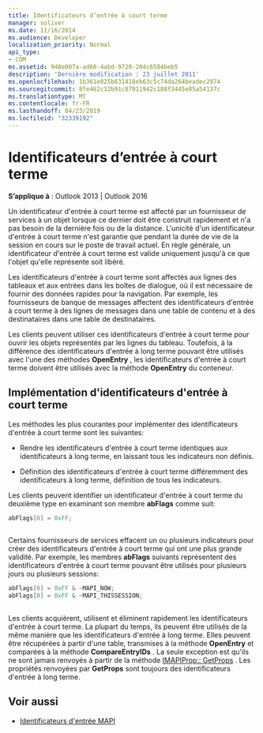 ```yaml
---
title: Identificateurs d’entrée à court terme
manager: soliver
ms.date: 11/16/2014
ms.audience: Developer
localization_priority: Normal
api_type:
- COM
ms.assetid: 948e007a-ad68-4abd-9720-204c6584beb5
description: 'Dernière modification : 23 juillet 2011'
ms.openlocfilehash: 1b361e025b631418eb63c5c74da264beadec2974
ms.sourcegitcommit: 8fe462c32b91c87911942c188f3445e85a54137c
ms.translationtype: MT
ms.contentlocale: fr-FR
ms.lasthandoff: 04/23/2019
ms.locfileid: "32339192"
---
```

# <a name="short-term-entry-identifiers"></a>Identificateurs d’entrée à court terme

**S’applique à** : Outlook 2013 | Outlook 2016 
  
Un identificateur d'entrée à court terme est affecté par un fournisseur de services à un objet lorsque ce dernier doit être construit rapidement et n'a pas besoin de la dernière fois ou de la distance. L'unicité d'un identificateur d'entrée à court terme n'est garantie que pendant la durée de vie de la session en cours sur le poste de travail actuel. En règle générale, un identificateur d'entrée à court terme est valide uniquement jusqu'à ce que l'objet qu'elle représente soit libéré. 
  
Les identificateurs d'entrée à court terme sont affectés aux lignes des tableaux et aux entrées dans les boîtes de dialogue, où il est nécessaire de fournir des données rapides pour la navigation. Par exemple, les fournisseurs de banque de messages affectent des identificateurs d'entrée à court terme à des lignes de messages dans une table de contenu et à des destinataires dans une table de destinataires. 

Les clients peuvent utiliser ces identificateurs d'entrée à court terme pour ouvrir les objets représentés par les lignes du tableau. Toutefois, à la différence des identificateurs d'entrée à long terme pouvant être utilisés avec l'une des méthodes **OpenEntry** , les identificateurs d'entrée à court terme doivent être utilisés avec la méthode **OpenEntry** du conteneur. 
  
## <a name="implementing-short-term-entry-identifiers"></a>Implémentation d'identificateurs d'entrée à court terme

Les méthodes les plus courantes pour implémenter des identificateurs d'entrée à court terme sont les suivantes:
  
- Rendre les identificateurs d'entrée à court terme identiques aux identificateurs à long terme, en laissant tous les indicateurs non définis. 
    
- Définition des identificateurs d'entrée à court terme différemment des identificateurs à long terme, définition de tous les indicateurs. 
    
Les clients peuvent identifier un identificateur d'entrée à court terme du deuxième type en examinant son membre **abFlags** comme suit: 
  
```cpp
abFlags[0] = 0xFF;
 
```

Certains fournisseurs de services effacent un ou plusieurs indicateurs pour créer des identificateurs d'entrée à court terme qui ont une plus grande validité. Par exemple, les membres **abFlags** suivants représentent des identificateurs d'entrée à court terme pouvant être utilisés pour plusieurs jours ou plusieurs sessions: 
  
```cpp
abFlags[0] = 0xFF & ~MAPI_NOW;
abFlags[0] = 0xFF & ~MAPI_THISSESSION;
 
```

Les clients acquièrent, utilisent et éliminent rapidement les identificateurs d'entrée à court terme. La plupart du temps, ils peuvent être utilisés de la même manière que les identificateurs d'entrée à long terme. Elles peuvent être récupérées à partir d'une table, transmises à la méthode **OpenEntry** et comparées à la méthode **CompareEntryIDs** . La seule exception est qu'ils ne sont jamais renvoyés à partir de la méthode [IMAPIProp:: GetProps](imapiprop-getprops.md) . Les propriétés renvoyées par **GetProps** sont toujours des identificateurs d'entrée à long terme. 
  
## <a name="see-also"></a>Voir aussi

- [Identificateurs d'entrée MAPI](mapi-entry-identifiers.md)

